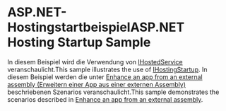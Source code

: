 # <a name="aspnet-hosting-startup-sample"></a><span data-ttu-id="91dc4-101">ASP.NET-Hostingstartbeispiel</span><span class="sxs-lookup"><span data-stu-id="91dc4-101">ASP.NET Hosting Startup Sample</span></span>

<span data-ttu-id="91dc4-102">In diesem Beispiel wird die Verwendung von [IHostedService](https://docs.microsoft.com/dotnet/api/microsoft.aspnetcore.hosting.ihostingstartup) veranschaulicht.</span><span class="sxs-lookup"><span data-stu-id="91dc4-102">This sample illustrates the use of [IHostingStartup](https://docs.microsoft.com/dotnet/api/microsoft.aspnetcore.hosting.ihostingstartup).</span></span> <span data-ttu-id="91dc4-103">In diesem Beispiel werden die unter [Enhance an app from an external assembly (Erweitern einer App aus einer externen Assembly)](https://docs.microsoft.com/aspnet/core/fundamentals/configuration/platform-specific-configuration) beschriebenen Szenarios veranschaulicht.</span><span class="sxs-lookup"><span data-stu-id="91dc4-103">This sample demonstrates the scenarios described in [Enhance an app from an external assembly](https://docs.microsoft.com/aspnet/core/fundamentals/configuration/platform-specific-configuration).</span></span>
